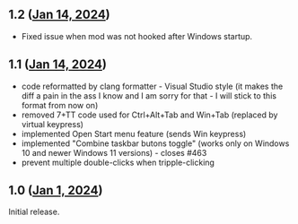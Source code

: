 ## 1.2 ([Jan 14, 2024](https://github.com/ramensoftware/windhawk-mods/blob/a61b96c8ecb6a86ce4c3af434ab3bade823b67a2/mods/taskbar-empty-space-clicks.wh.cpp))

* Fixed issue when mod was not hooked after Windows startup.

## 1.1 ([Jan 14, 2024](https://github.com/ramensoftware/windhawk-mods/blob/cc8981928018153636f20dfdef7ac8dacf5571e5/mods/taskbar-empty-space-clicks.wh.cpp))

- code reformatted by clang formatter - Visual Studio style (it makes the diff a pain in the ass I know and I am sorry for that - I will stick to this format from now on)
- removed 7+TT code used for Ctrl+Alt+Tab and Win+Tab (replaced by virtual keypress)
- implemented Open Start menu feature (sends Win keypress)
- implemented "Combine taskbar butons toggle" (works only on Windows 10 and newer Windows 11 versions) - closes #463
- prevent multiple double-clicks when tripple-clicking

## 1.0 ([Jan 1, 2024](https://github.com/ramensoftware/windhawk-mods/blob/46472b5d13df20650591a0456fd464daab9552a2/mods/taskbar-empty-space-clicks.wh.cpp))

Initial release.
